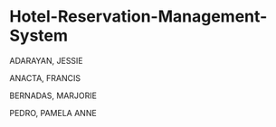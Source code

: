 # Hotel-Reservation-Management-System
ADARAYAN, JESSIE

ANACTA, FRANCIS

BERNADAS, MARJORIE

PEDRO, PAMELA ANNE
